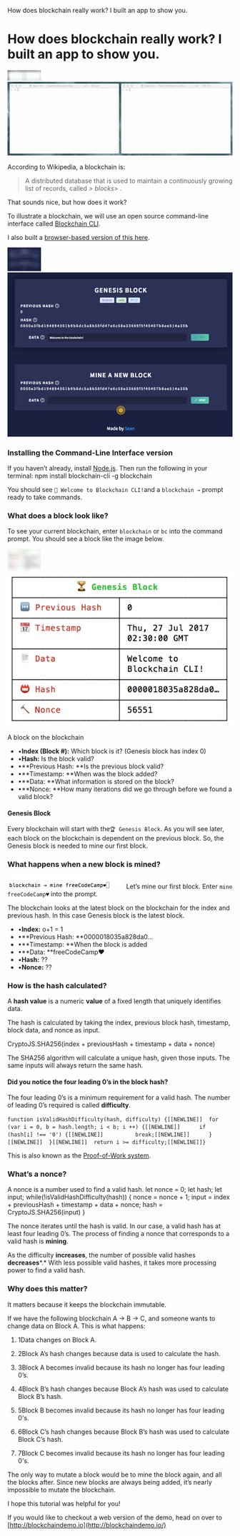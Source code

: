 How does blockchain really work? I built an app to show you.

# How does blockchain really work? I built an app to show you.

![](../_resources/96863e67ca4af34404fe4d425db2f0d0.png)![1*1v2Ou1SwgtvFbC6A2wa9xQ.gif](../_resources/b832d497eb81792d984fbb4062fdc9e3.gif)

According to Wikipedia, a blockchain is:

> A distributed database that is used to maintain a continuously growing list of records, called *> blocks*> .

That sounds nice, but how does it work?

To illustrate a blockchain, we will use an open source command-line interface called [Blockchain CLI](https://github.com/seanseany/blockchain-cli).

I also built a [browser-based version of this here](http://blockchaindemo.io/).

![](../_resources/03d28b67609ea09862dc99ef18c90b75.png)![1*cdVD7nxyDPb35phEisVXww.png](../_resources/eb2742dafe6fba418f14200ecdf93d5f.png)

### Installing the Command-Line Interface version

If you haven’t already, install [Node.js](https://nodejs.org/download/).
Then run the following in your terminal:
npm install blockchain-cli -g
blockchain

You should see `👋 Welcome to Blockchain CLI!`and a `blockchain →` prompt ready to take commands.

### What does a block look like?

To see your current blockchain, enter `blockchain` or `bc` into the command prompt. You should see a block like the image below.

![](../_resources/f4a25b7d924f01ee27d96cf1c0f87a41.png)![1*Y3c_hIqCuiDH4x-8dObVyg.png](../_resources/57e75d789b77228944cc4e8c40fa975f.png)

A block on the blockchain

- •**Index (Block #):** Which block is it? (Genesis block has index 0)
- •**Hash:** Is the block valid?
- •**Previous Hash: **Is the previous block valid?
- •**Timestamp: **When was the block added?
- •**Data: **What information is stored on the block?
- •**Nonce: **How many iterations did we go through before we found a valid block?

#### Genesis Block

Every blockchain will start with the`🏆 Genesis Block`. As you will see later, each block on the blockchain is dependent on the previous block. So, the Genesis block is needed to mine our first block.

### What happens when a new block is mined?

![1*SmJPc37pUbFySCvUdxnQxA.gif](../_resources/dd411742157ae90f0b3575f27732eb92.gif)
Let’s mine our first block. Enter `mine freeCodeCamp♥︎` into the prompt.

The blockchain looks at the latest block on the blockchain for the index and previous hash. In this case Genesis block is the latest block.

- •**Index:** o+1 = 1
- •**Previous Hash: **0000018035a828da0…
- •**Timestamp: **When the block is added
- •**Data: **freeCodeCamp❤
- •**Hash:** ??
- •**Nonce:** ??

### How is the hash calculated?

A **hash value** is a numeric **value** of a fixed length that uniquely identifies data.

The hash is calculated by taking the index, previous block hash, timestamp, block data, and nonce as input.

CryptoJS.SHA256(index + previousHash + timestamp + data + nonce)

The SHA256 algorithm will calculate a unique hash, given those inputs. The same inputs will always return the same hash.

#### Did you notice the four leading 0’s in the block hash?

The four leading 0’s is a minimum requirement for a valid hash. The number of leading 0’s required is called **difficulty**.

`function isValidHashDifficulty(hash, difficulty) {[[NEWLINE]]  for (var i = 0, b = hash.length; i < b; i ++) {[[NEWLINE]]      if (hash[i] !== '0') {[[NEWLINE]]          break;[[NEWLINE]]      }[[NEWLINE]]  }[[NEWLINE]]  return i >= difficulty;[[NEWLINE]]}`

This is also known as the [Proof-of-Work system](https://en.wikipedia.org/wiki/Proof-of-work_system).

### What’s a nonce?

A nonce is a number used to find a valid hash.
let nonce = 0;
let hash;
let input;
while(!isValidHashDifficulty(hash)) {
nonce = nonce + 1;
input = index + previousHash + timestamp + data + nonce;
hash = CryptoJS.SHA256(input)
}

The nonce iterates until the hash is valid. In our case, a valid hash has at least four leading 0’s. The process of finding a nonce that corresponds to a valid hash is **mining**.

As the difficulty **increases**, the number of possible valid hashes **decreases***.* With less possible valid hashes, it takes more processing power to find a valid hash.

### Why does this matter?

It matters because it keeps the blockchain immutable.

If we have the following blockchain A → B → C, and someone wants to change data on Block A. This is what happens:

1. 1Data changes on Block A.
2. 2Block A’s hash changes because data is used to calculate the hash.
3. 3Block A becomes invalid because its hash no longer has four leading 0’s.

4. 4Block B’s hash changes because Block A’s hash was used to calculate Block B’s hash.

5. 5Block B becomes invalid because its hash no longer has four leading 0's.

6. 6Block C’s hash changes because Block B’s hash was used to calculate Block C’s hash.

7. 7Block C becomes invalid because its hash no longer has four leading 0's.

The only way to mutate a block would be to mine the block again, and all the blocks after. Since new blocks are always being added, it’s nearly impossible to mutate the blockchain.

I hope this tutorial was helpful for you!

If you would like to checkout a web version of the demo, head on over to [http://blockchaindemo.io](http://blockchaindemo.io/)